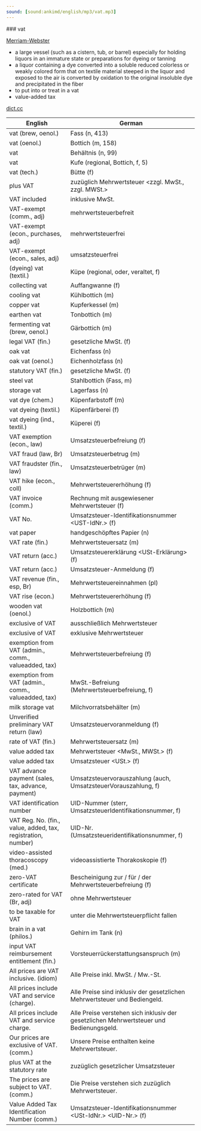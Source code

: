 ```yaml
---
sound: [sound:ankimd/english/mp3/vat.mp3]
---
```


\### vat

[Merriam-Webster](https://www.merriam-webster.com/dictionary/vat)

- a large vessel (such as a cistern, tub, or barrel) especially for holding liquors in an immature state or preparations for dyeing or tanning
- a liquor containing a dye converted into a soluble reduced colorless or weakly colored form that on textile material steeped in the liquor and exposed to the air is converted by oxidation to the original insoluble dye and precipitated in the fiber
- to put into or treat in a vat
- value-added tax

[dict.cc](https://www.dict.cc/vat)

| English        | German       |
| -------------- | ------------ |
| vat (brew, oenol.) | Fass (n, 413) |
| vat (oenol.) | Bottich (m, 158) |
| vat | Behältnis (n, 99) |
| vat | Kufe (regional, Bottich, f, 5) |
| vat (tech.) | Bütte (f) |
| plus VAT | zuzüglich Mehrwertsteuer <zzgl. MwSt., zzgl. MWSt.> |
| VAT included | inklusive MwSt. |
| VAT-exempt (comm., adj) | mehrwertsteuerbefreit |
| VAT-exempt (econ., purchases, adj) | mehrwertsteuerfrei |
| VAT-exempt (econ., sales, adj) | umsatzsteuerfrei |
| (dyeing) vat (textil.) | Küpe (regional, oder, veraltet, f) |
| collecting vat | Auffangwanne (f) |
| cooling vat | Kühlbottich (m) |
| copper vat | Kupferkessel (m) |
| earthen vat | Tonbottich (m) |
| fermenting vat (brew, oenol.) | Gärbottich (m) |
| legal VAT (fin.) | gesetzliche MwSt. (f) |
| oak vat | Eichenfass (n) |
| oak vat (oenol.) | Eichenholzfass (n) |
| statutory VAT (fin.) | gesetzliche MwSt. (f) |
| steel vat | Stahlbottich (Fass, m) |
| storage vat | Lagerfass (n) |
| vat dye (chem.) | Küpenfarbstoff (m) |
| vat dyeing (textil.) | Küpenfärberei (f) |
| vat dyeing (ind., textil.) | Küperei (f) |
| VAT exemption (econ., law) | Umsatzsteuerbefreiung (f) |
| VAT fraud (law, Br) | Umsatzsteuerbetrug (m) |
| VAT fraudster (fin., law) | Umsatzsteuerbetrüger (m) |
| VAT hike (econ., coll) | Mehrwertsteuererhöhung (f) |
| VAT invoice (comm.) | Rechnung mit ausgewiesener Mehrwertsteuer (f) |
| VAT No. | Umsatzsteuer-Identifikationsnummer <UST-IdNr.> <UD> (f) |
| vat paper | handgeschöpftes Papier (n) |
| VAT rate (fin.) | Mehrwertsteuersatz (m) |
| VAT return (acc.) | Umsatzsteuererklärung <USt-Erklärung> (f) |
| VAT return (acc.) | Umsatzsteuer-Anmeldung (f) |
| VAT revenue (fin., esp, Br) | Mehrwertsteuereinnahmen (pl) |
| VAT rise (econ.) | Mehrwertsteuererhöhung (f) |
| wooden vat (oenol.) | Holzbottich (m) |
| exclusive of VAT | ausschließlich Mehrwertsteuer |
| exclusive of VAT | exklusive Mehrwertsteuer |
| exemption from VAT (admin., comm., valueadded, tax) | Mehrwertsteuerbefreiung (f) |
| exemption from VAT (admin., comm., valueadded, tax) | MwSt.-Befreiung (Mehrwertsteuerbefreiung, f) |
| milk storage vat | Milchvorratsbehälter (m) |
| Unverified preliminary VAT return (law) | Umsatzsteuervoranmeldung (f) |
| rate of VAT (fin.) | Mehrwertsteuersatz (m) |
| value added tax <VAT> | Mehrwertsteuer <MwSt., MWSt.> (f) |
| value added tax <VAT> | Umsatzsteuer <USt.> (f) |
| VAT advance payment (sales, tax, advance, payment) | Umsatzsteuervorauszahlung (auch, UmsatzsteuerVorauszahlung, f) |
| VAT identification number | UID-Nummer (sterr, UmsatzsteuerIdentifikationsnummer, f) |
| VAT Reg. No. (fin., value, added, tax, registration, number) | UID-Nr. (Umsatzsteueridentifikationsnummer, f) |
| video-assisted thoracoscopy <VAT> (med.) | videoassistierte Thorakoskopie <VAT> (f) |
| zero-VAT certificate | Bescheinigung zur / für / der Mehrwertsteuerbefreiung (f) |
| zero-rated for VAT (Br, adj) | ohne Mehrwertsteuer |
| to be taxable for VAT | unter die Mehrwertsteuerpflicht fallen |
| brain in a vat (philos.) | Gehirn im Tank (n) |
| input VAT reimbursement entitlement (fin.) | Vorsteuerrückerstattungsanspruch (m) |
| All prices are VAT inclusive. (idiom) | Alle Preise inkl. MwSt. / Mw.-St. |
| All prices include VAT and service (charge). | Alle Preise sind inklusiv der gesetzlichen Mehrwertsteuer und Bediengeld. |
| All prices include VAT and service charge. | Alle Preise verstehen sich inklusiv der gesetzlichen Mehrwertsteuer und Bedienungsgeld. |
| Our prices are exclusive of VAT. (comm.) | Unsere Preise enthalten keine Mehrwertsteuer. |
| plus VAT at the statutory rate | zuzüglich gesetzlicher Umsatzsteuer |
| The prices are subject to VAT. (comm.) | Die Preise verstehen sich zuzüglich Mehrwertsteuer. |
| Value Added Tax Identification Number <VAT ID> (comm.) | Umsatzsteuer-Identifikationsnummer <USt-IdNr.> <UID-Nr.> (f) |
